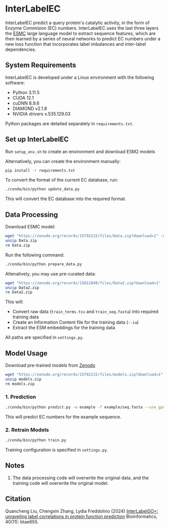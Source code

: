 # InterLabelEC

InterLabelEC predict a query protein's catalytic activity, in the form of Enzyme Commision (EC) numbers. InterLabelEC uses the last three layers the [ESMC](https://github.com/evolutionaryscale/esm?tab=readme-ov-file#esm-c-) large language model to extract sequence features, which are then learned by a series of neural networks to predict EC numbers under a new loss function that incorporates label imbalances and inter-label dependencies. 

## System Requirements

InterLabelEC is developed under a Linux environment with the following software:

- Python 3.11.5
- CUDA 12.1
- cuDNN 8.9.6
- DIAMOND v2.1.8
- NVIDIA drivers v.535.129.03

Python packages are detailed separately in `requirements.txt`.

## Set up InterLabelEC

Run `setup_env.sh` to create an environment and download ESM2 models

Alternatively, you can create the environment manually:

```bash
pip install -r requirements.txt
```

To convert the format of the current EC database, run:

```bash
./conda/bin/python update_data.py
```

This will convert the EC database into the required format.

## Data Processing

Download ESMC model:

```bash
wget "https://zenodo.org/records/15792215/files/Data.zip?download=1" -O Data.zip
unzip Data.zip
rm Data.zip
```

Run the following command:

```bash
./conda/bin/python prepare_data.py
```

Altenatively, you may use pre-curated data:

```bash
wget "https://zenodo.org/records/15812849/files/Data2.zip?download=1" -O Data2.zip
unzip Data2.zip
rm Data2.zip
```

This will:
- Convert raw data (`train_terms.tsv` and `train_seq.fasta`) into required training data
- Create an Information Content file for the training data (`--ia`)
- Extract the ESM embeddings for the training data

All paths are specified in `settings.py`.

## Model Usage

Download pre-trained models from [Zenodo](https://zenodo.org/records/15792215/files/models.zip?download=1)
```bash
wget "https://zenodo.org/records/15792215/files/models.zip?download=1" -O models.zip
unzip models.zip
rm models.zip
```

### 1. Prediction

```bash
./conda/bin/python predict.py -w example -f example/seq.fasta --use_gpu
```

This will predict EC numbers for the example sequence.

### 2. Retrain Models

```bash
./conda/bin/python train.py
```

Training configuration is specified in `settings.py`.

## Notes

1. The data processing code will overwrite the original data, and the training code will overwrite the original model.

## Citation

Quancheng Liu, Chengxin Zhang, Lydia Freddolino (2024)
[InterLabelGO+: unraveling label correlations in protein function prediction](https://doi.org/10.1093/bioinformatics/btae655)
Bioinformatics, 40(11): btae655.

